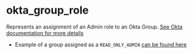 # okta_group_role

Represents an assignment of an Admin role to an Okta
Group. [See Okta documentation for more details](https://developer.okta.com/docs/reference/api/roles/#list-roles-assigned-to-group)

- Example of a group assigned as a `READ_ONLY_ADMIN` [can be found here](./basic.tf)
